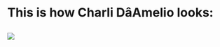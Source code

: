 # This is how Charli DâAmelio looks:

![](https://celebmafia.com/wp-content/uploads/2020/12/charli-d-amelio-live-stream-video-and-photos-12-14-2020-3.jpg)

